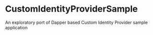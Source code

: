 # CustomIdentityProviderSample
An exploratory port of Dapper based Custom Identity Provider sample application
